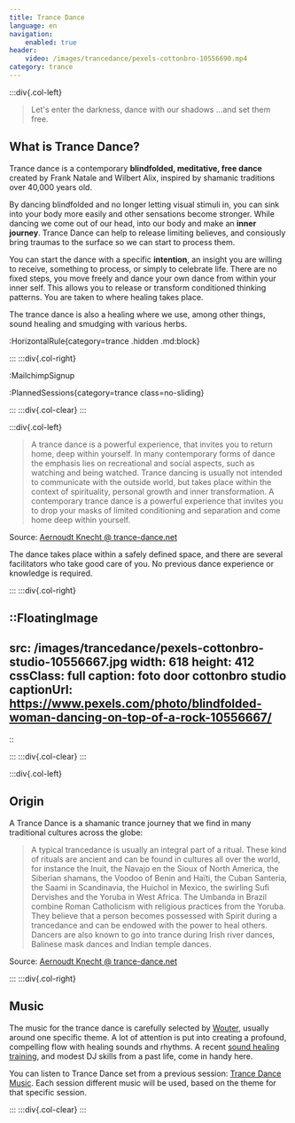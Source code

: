 ```yaml
---
title: Trance Dance
language: en
navigation:
    enabled: true
header:
    video: /images/trancedance/pexels-cottonbro-10556690.mp4
category: trance
---
```


:::div{.col-left}

> Let's enter the darkness, dance with our shadows ...and set them free.

## What is Trance Dance?

Trance dance is a contemporary **blindfolded, meditative, free dance** created by Frank Natale and Wilbert Alix, inspired by shamanic traditions over 40,000 years old.

By dancing blindfolded and no longer letting visual stimuli in, you can sink into your body more easily and other sensations become stronger. 
While dancing we come out of our head, into our body and make an **inner journey**. Trance Dance can help to release limiting believes, and consiously bring traumas to the surface so we can start to process them.

You can start the dance with a specific **intention**, an insight you are willing to receive, something to process, or simply to celebrate life.
There are no fixed steps, you move freely and dance your own dance from within your inner self. 
This allows you to release or transform conditioned thinking patterns.
You are taken to where healing takes place.

The trance dance is also a healing where we use, among other things, sound healing and smudging with various herbs.

:HorizontalRule{category=trance .hidden .md:block}

:::
:::div{.col-right}

:MailchimpSignup

:PlannedSessions{category=trance class=no-sliding}

:::
:::div{.col-clear}
:::

:::div{.col-left}

> A trance dance is a powerful experience, that invites you to return home, deep within yourself. In many contemporary forms of dance the emphasis lies on recreational and social aspects, such as watching and being watched.
Trance dancing is usually not intended to communicate with the outside world, but takes place within the context of spirituality, personal growth and inner transformation. A contemporary trance dance is a powerful experience that invites you to drop your masks of limited conditioning and separation and come home deep within yourself.

Source: [Aernoudt Knecht @ trance-dance.net](https://trance-dance.net/what-is-trance-dance/)

The dance takes place within a safely defined space, and there are several facilitators who take good care of you.
No previous dance experience or knowledge is required.

:::
:::div{.col-right}

::FloatingImage
---
src: /images/trancedance/pexels-cottonbro-studio-10556667.jpg
width: 618
height: 412
cssClass: full
caption: foto door cottonbro studio
captionUrl: https://www.pexels.com/photo/blindfolded-woman-dancing-on-top-of-a-rock-10556667/
---
::

:::
:::div{.col-clear}
:::

:::div{.col-left}

## Origin

A Trance Dance is a shamanic trance journey that we find in many traditional cultures across the globe:

> A typical trancedance is usually an integral part of a ritual. These kind of rituals are ancient and can be found in cultures all over the world, for instance the Inuit, the Navajo en the Sioux of North America, the Siberian shamans, the Voodoo of Benin and Haïti, the Cuban Santeria, the Saami in Scandinavia, the Huichol in Mexico, the swirling Sufi Dervishes and the Yoruba in West Africa. The Umbanda in Brazil combine Roman Catholicism with religious practices from the Yoruba. They believe that a person becomes possessed with Spirit during a trancedance and can be endowed with the power to heal others. Dancers are also known to go into trance during Irish river dances, Balinese mask dances and Indian temple dances.

Source: [Aernoudt Knecht @ trance-dance.net](https://trance-dance.net/what-is-trance-dance/)

:::
:::div{.col-right}

## Music

The music for the trance dance is carefully selected by [Wouter](/en/about), usually around one specific theme. A lot of attention is put into creating a profound, compelling flow with healing sounds and rhythms.
A recent [sound healing training](https://www.akasharetreatcenter.com/soundhealing-training), and modest DJ skills from a past life, come in handy here.

You can listen to Trance Dance set from a previous session: [Trance Dance Music](/en/news/trancedancemusic).
Each session different music will be used, based on the theme for that specific session.


:::
:::div{.col-clear}
:::
